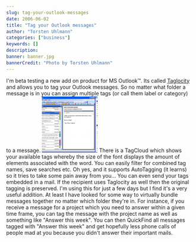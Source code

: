 ```yaml
---
slug: tag-your-outlook-messages
date: 2006-06-02
title: "Tag your Outlook messages"
author: "Torsten Uhlmann"
categories: ["business"]
keywords: []
description:
banner: banner.jpg
bannerCredit: "Photo by Torsten Uhlmann"
---
```


I'm beta testing a new add on product for MS Outlook™. Its called [Taglocity](http://www.taglocity.com/) and allows you to tag your Outlook messages. So no matter what folder a message is in you can assign multiple tags (or call them label or category) to a message. [![taglocity.png](./taglocity-150x150.png)](./taglocity.png "taglocity.png") There is a TagCloud which shows your available tags whereby the size of the font displays the amount of elements associated with the word. You can easily filter for combined tag names, save searches etc. Oh yes, and it supports AutoTagging (it learns) so it tries to take some pain away from you... You can even send your tags embedded in a mail. If the recipient uses Taglocity as well then the original tagging is preserved. I'm using this for just a few days but I find it's a very useful addition. At least I have looked for some way to virtually bundle messages together no matter which folder they're in. For instance, if you receive a message for a project which you need to answer within a given time frame, you can tag the message with the project name as well as something like "Answer this week". You can then QuickFind all messages tagged with "Answer this week" and get hopefully less phone calls of people mad at you because you didn't answer their important mails.
